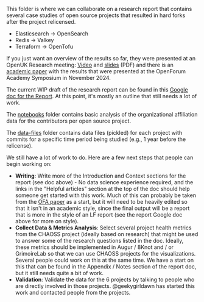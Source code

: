 This folder is where we can collaborate on a research report that contains several case studies of open source projects that resulted in hard forks after the project relicensed.

* Elasticsearch -> OpenSearch
* Redis -> Valkey
* Terraform -> OpenTofu

If you just want an overview of the results so far, they were presented at an OpenUK Research meeting: [Video](https://youtu.be/wliDVF3FpI0?t=2472) and [slides](https://fastwonderblog.com/wp-content/uploads/2024/09/Licenses_and_Forking_Data_OpenUK_Research.pdf) (PDF) and there is an [academic paper](https://github.com/chaoss/wg-data-science/tree/main/publications) with the results that were presented at the OpenForum Academy Symposium in November 2024.

The current WIP draft of the research report can be found in this [Google doc for the Report](https://docs.google.com/document/d/1sYlUn9UsY7ynmzc3MVJTtktNgaLFQDOZ8W9fhYarWNo/edit). At this point, it's mostly an outline that still needs a lot of work.

The [notebooks](notebooks) folder contains basic analysis of the organizational affiliation data for the contributors per open source project.

The [data-files](data-files) folder contains data files (pickled) for each project with commits for a specific time period being studied (e.g., 1 year before the relicense).

We still have a lot of work to do. Here are a few next steps that people can begin working on:
* **Writing**: Write more of the Introduction and Context sections for the report (see doc above) - No data science experience required, and the links in the "Helpful articles" section at the top of the doc should help someone get started with this work. Much of this can probably be taken from the [OFA paper](https://docs.google.com/document/d/1hdLqLhQjPGwOpwMgH5dpTFMioSTRRZEGdQ5-lEZ9o_Q/edit?usp=sharing) as a start, but it will need to be heavily edited so that it isn't in an academic style, since the final output will be a report that is more in the style of an LF report (see the report Google doc above for more on style).  
* **Collect Data & Metrics Analysis**: Select several project health metrics from the CHAOSS project (ideally based on research) that might be used to answer some of the research questions listed in the doc. Ideally, these metrics should be implemented in Augur / 8Knot and / or GrimoireLab so that we can use CHAOSS projects for the visualizations. Several people could work on this at the same time. We have a start on this that can be found in the Appendix / Notes section of the report doc, but it still needs quite a bit of work.
* **Validation**: Validate the data for the 6 projects by talking to people who are directly involved in those projects. @geekygirldawn has started this work and contacted people from the projects.
